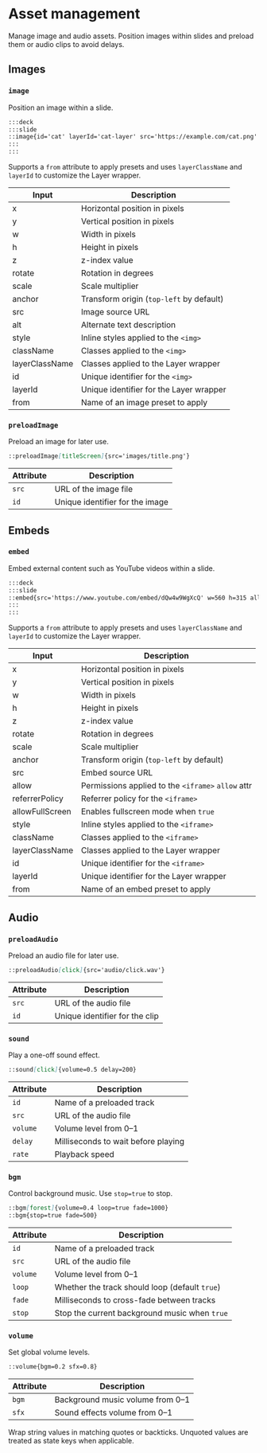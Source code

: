 # Asset management

Manage image and audio assets. Position images within slides and preload them or audio clips to avoid delays.

## Images

### `image`

Position an image within a slide.

```md
:::deck
:::slide
::image{id='cat' layerId='cat-layer' src='https://example.com/cat.png' x=10 y=20}
:::
:::
```

Supports a `from` attribute to apply presets and uses `layerClassName` and `layerId` to customize the Layer wrapper.

| Input          | Description                              |
| -------------- | ---------------------------------------- |
| x              | Horizontal position in pixels            |
| y              | Vertical position in pixels              |
| w              | Width in pixels                          |
| h              | Height in pixels                         |
| z              | z-index value                            |
| rotate         | Rotation in degrees                      |
| scale          | Scale multiplier                         |
| anchor         | Transform origin (`top-left` by default) |
| src            | Image source URL                         |
| alt            | Alternate text description               |
| style          | Inline styles applied to the `<img>`     |
| className      | Classes applied to the `<img>`           |
| layerClassName | Classes applied to the Layer wrapper     |
| id             | Unique identifier for the `<img>`        |
| layerId        | Unique identifier for the Layer wrapper  |
| from           | Name of an image preset to apply         |

### `preloadImage`

Preload an image for later use.

```md
::preloadImage[titleScreen]{src='images/title.png'}
```

| Attribute | Description                     |
| --------- | ------------------------------- |
| `src`     | URL of the image file           |
| `id`      | Unique identifier for the image |

## Embeds

### `embed`

Embed external content such as YouTube videos within a slide.

```md
:::deck
:::slide
::embed{src='https://www.youtube.com/embed/dQw4w9WgXcQ' w=560 h=315 allow='autoplay' allowFullScreen=true}
:::
:::
```

Supports a `from` attribute to apply presets and uses `layerClassName` and `layerId` to customize the Layer wrapper.

| Input           | Description                                        |
| --------------- | -------------------------------------------------- |
| x               | Horizontal position in pixels                      |
| y               | Vertical position in pixels                        |
| w               | Width in pixels                                    |
| h               | Height in pixels                                   |
| z               | z-index value                                      |
| rotate          | Rotation in degrees                                |
| scale           | Scale multiplier                                   |
| anchor          | Transform origin (`top-left` by default)           |
| src             | Embed source URL                                   |
| allow           | Permissions applied to the `<iframe>` `allow` attr |
| referrerPolicy  | Referrer policy for the `<iframe>`                 |
| allowFullScreen | Enables fullscreen mode when `true`                |
| style           | Inline styles applied to the `<iframe>`            |
| className       | Classes applied to the `<iframe>`                  |
| layerClassName  | Classes applied to the Layer wrapper               |
| id              | Unique identifier for the `<iframe>`               |
| layerId         | Unique identifier for the Layer wrapper            |
| from            | Name of an embed preset to apply                   |

## Audio

### `preloadAudio`

Preload an audio file for later use.

```md
::preloadAudio[click]{src='audio/click.wav'}
```

| Attribute | Description                    |
| --------- | ------------------------------ |
| `src`     | URL of the audio file          |
| `id`      | Unique identifier for the clip |

### `sound`

Play a one-off sound effect.

```md
::sound[click]{volume=0.5 delay=200}
```

| Attribute | Description                         |
| --------- | ----------------------------------- |
| `id`      | Name of a preloaded track           |
| `src`     | URL of the audio file               |
| `volume`  | Volume level from 0–1               |
| `delay`   | Milliseconds to wait before playing |
| `rate`    | Playback speed                      |

### `bgm`

Control background music. Use `stop=true` to stop.

```md
::bgm[forest]{volume=0.4 loop=true fade=1000}
::bgm{stop=true fade=500}
```

| Attribute | Description                                    |
| --------- | ---------------------------------------------- |
| `id`      | Name of a preloaded track                      |
| `src`     | URL of the audio file                          |
| `volume`  | Volume level from 0–1                          |
| `loop`    | Whether the track should loop (default `true`) |
| `fade`    | Milliseconds to cross-fade between tracks      |
| `stop`    | Stop the current background music when `true`  |

### `volume`

Set global volume levels.

```md
::volume{bgm=0.2 sfx=0.8}
```

| Attribute | Description                      |
| --------- | -------------------------------- |
| `bgm`     | Background music volume from 0–1 |
| `sfx`     | Sound effects volume from 0–1    |

Wrap string values in matching quotes or backticks. Unquoted values are treated as state keys when applicable.
